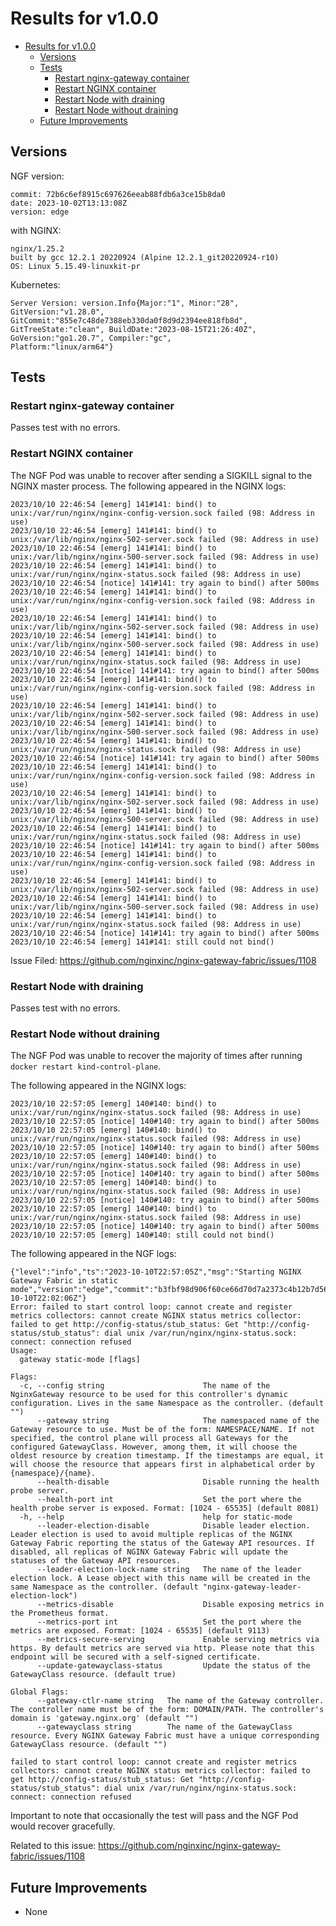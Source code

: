 # Results for v1.0.0

<!-- TOC -->
- [Results for v1.0.0](#results-for-v100)
  - [Versions](#versions)
  - [Tests](#tests)
    - [Restart nginx-gateway container](#restart-nginx-gateway-container)
    - [Restart NGINX container](#restart-nginx-container)
    - [Restart Node with draining](#restart-node-with-draining)
    - [Restart Node without draining](#restart-node-without-draining)
  - [Future Improvements](#future-improvements)
<!-- TOC -->


## Versions

NGF version:

```text
commit: 72b6c6ef8915c697626eeab88fdb6a3ce15b8da0
date: 2023-10-02T13:13:08Z
version: edge
```

with NGINX:

```text
nginx/1.25.2
built by gcc 12.2.1 20220924 (Alpine 12.2.1_git20220924-r10)
OS: Linux 5.15.49-linuxkit-pr
```


Kubernetes:

```text
Server Version: version.Info{Major:"1", Minor:"28",
GitVersion:"v1.28.0",
GitCommit:"855e7c48de7388eb330da0f8d9d2394ee818fb8d",
GitTreeState:"clean", BuildDate:"2023-08-15T21:26:40Z",
GoVersion:"go1.20.7", Compiler:"gc",
Platform:"linux/arm64"}
```

## Tests

### Restart nginx-gateway container
Passes test with no errors.

### Restart NGINX container
The NGF Pod was unable to recover after sending a SIGKILL signal to the NGINX master process.
The following appeared in the NGINX logs:

```text
2023/10/10 22:46:54 [emerg] 141#141: bind() to unix:/var/run/nginx/nginx-config-version.sock failed (98: Address in use)
2023/10/10 22:46:54 [emerg] 141#141: bind() to unix:/var/lib/nginx/nginx-502-server.sock failed (98: Address in use)
2023/10/10 22:46:54 [emerg] 141#141: bind() to unix:/var/lib/nginx/nginx-500-server.sock failed (98: Address in use)
2023/10/10 22:46:54 [emerg] 141#141: bind() to unix:/var/run/nginx/nginx-status.sock failed (98: Address in use)
2023/10/10 22:46:54 [notice] 141#141: try again to bind() after 500ms
2023/10/10 22:46:54 [emerg] 141#141: bind() to unix:/var/run/nginx/nginx-config-version.sock failed (98: Address in use)
2023/10/10 22:46:54 [emerg] 141#141: bind() to unix:/var/lib/nginx/nginx-502-server.sock failed (98: Address in use)
2023/10/10 22:46:54 [emerg] 141#141: bind() to unix:/var/lib/nginx/nginx-500-server.sock failed (98: Address in use)
2023/10/10 22:46:54 [emerg] 141#141: bind() to unix:/var/run/nginx/nginx-status.sock failed (98: Address in use)
2023/10/10 22:46:54 [notice] 141#141: try again to bind() after 500ms
2023/10/10 22:46:54 [emerg] 141#141: bind() to unix:/var/run/nginx/nginx-config-version.sock failed (98: Address in use)
2023/10/10 22:46:54 [emerg] 141#141: bind() to unix:/var/lib/nginx/nginx-502-server.sock failed (98: Address in use)
2023/10/10 22:46:54 [emerg] 141#141: bind() to unix:/var/lib/nginx/nginx-500-server.sock failed (98: Address in use)
2023/10/10 22:46:54 [emerg] 141#141: bind() to unix:/var/run/nginx/nginx-status.sock failed (98: Address in use)
2023/10/10 22:46:54 [notice] 141#141: try again to bind() after 500ms
2023/10/10 22:46:54 [emerg] 141#141: bind() to unix:/var/run/nginx/nginx-config-version.sock failed (98: Address in use)
2023/10/10 22:46:54 [emerg] 141#141: bind() to unix:/var/lib/nginx/nginx-502-server.sock failed (98: Address in use)
2023/10/10 22:46:54 [emerg] 141#141: bind() to unix:/var/lib/nginx/nginx-500-server.sock failed (98: Address in use)
2023/10/10 22:46:54 [emerg] 141#141: bind() to unix:/var/run/nginx/nginx-status.sock failed (98: Address in use)
2023/10/10 22:46:54 [notice] 141#141: try again to bind() after 500ms
2023/10/10 22:46:54 [emerg] 141#141: bind() to unix:/var/run/nginx/nginx-config-version.sock failed (98: Address in use)
2023/10/10 22:46:54 [emerg] 141#141: bind() to unix:/var/lib/nginx/nginx-502-server.sock failed (98: Address in use)
2023/10/10 22:46:54 [emerg] 141#141: bind() to unix:/var/lib/nginx/nginx-500-server.sock failed (98: Address in use)
2023/10/10 22:46:54 [emerg] 141#141: bind() to unix:/var/run/nginx/nginx-status.sock failed (98: Address in use)
2023/10/10 22:46:54 [notice] 141#141: try again to bind() after 500ms
2023/10/10 22:46:54 [emerg] 141#141: still could not bind()
```

Issue Filed: https://github.com/nginxinc/nginx-gateway-fabric/issues/1108


### Restart Node with draining
Passes test with no errors.

### Restart Node without draining
The NGF Pod was unable to recover the majority of times after running `docker restart kind-control-plane`.

The following appeared in the NGINX logs:

```text
2023/10/10 22:57:05 [emerg] 140#140: bind() to unix:/var/run/nginx/nginx-status.sock failed (98: Address in use)
2023/10/10 22:57:05 [notice] 140#140: try again to bind() after 500ms
2023/10/10 22:57:05 [emerg] 140#140: bind() to unix:/var/run/nginx/nginx-status.sock failed (98: Address in use)
2023/10/10 22:57:05 [notice] 140#140: try again to bind() after 500ms
2023/10/10 22:57:05 [emerg] 140#140: bind() to unix:/var/run/nginx/nginx-status.sock failed (98: Address in use)
2023/10/10 22:57:05 [notice] 140#140: try again to bind() after 500ms
2023/10/10 22:57:05 [emerg] 140#140: bind() to unix:/var/run/nginx/nginx-status.sock failed (98: Address in use)
2023/10/10 22:57:05 [notice] 140#140: try again to bind() after 500ms
2023/10/10 22:57:05 [emerg] 140#140: bind() to unix:/var/run/nginx/nginx-status.sock failed (98: Address in use)
2023/10/10 22:57:05 [notice] 140#140: try again to bind() after 500ms
2023/10/10 22:57:05 [emerg] 140#140: still could not bind()
```

The following appeared in the NGF logs:

```text
{"level":"info","ts":"2023-10-10T22:57:05Z","msg":"Starting NGINX Gateway Fabric in static mode","version":"edge","commit":"b3fbf98d906f60ce66d70d7a2373c4b12b7d5606","date":"2023-10-10T22:02:06Z"}
Error: failed to start control loop: cannot create and register metrics collectors: cannot create NGINX status metrics collector: failed to get http://config-status/stub_status: Get "http://config-status/stub_status": dial unix /var/run/nginx/nginx-status.sock: connect: connection refused
Usage:
  gateway static-mode [flags]

Flags:
  -c, --config string                      The name of the NginxGateway resource to be used for this controller's dynamic configuration. Lives in the same Namespace as the controller. (default "")
      --gateway string                     The namespaced name of the Gateway resource to use. Must be of the form: NAMESPACE/NAME. If not specified, the control plane will process all Gateways for the configured GatewayClass. However, among them, it will choose the oldest resource by creation timestamp. If the timestamps are equal, it will choose the resource that appears first in alphabetical order by {namespace}/{name}.
      --health-disable                     Disable running the health probe server.
      --health-port int                    Set the port where the health probe server is exposed. Format: [1024 - 65535] (default 8081)
  -h, --help                               help for static-mode
      --leader-election-disable            Disable leader election. Leader election is used to avoid multiple replicas of the NGINX Gateway Fabric reporting the status of the Gateway API resources. If disabled, all replicas of NGINX Gateway Fabric will update the statuses of the Gateway API resources.
      --leader-election-lock-name string   The name of the leader election lock. A Lease object with this name will be created in the same Namespace as the controller. (default "nginx-gateway-leader-election-lock")
      --metrics-disable                    Disable exposing metrics in the Prometheus format.
      --metrics-port int                   Set the port where the metrics are exposed. Format: [1024 - 65535] (default 9113)
      --metrics-secure-serving             Enable serving metrics via https. By default metrics are served via http. Please note that this endpoint will be secured with a self-signed certificate.
      --update-gatewayclass-status         Update the status of the GatewayClass resource. (default true)

Global Flags:
      --gateway-ctlr-name string   The name of the Gateway controller. The controller name must be of the form: DOMAIN/PATH. The controller's domain is 'gateway.nginx.org' (default "")
      --gatewayclass string        The name of the GatewayClass resource. Every NGINX Gateway Fabric must have a unique corresponding GatewayClass resource. (default "")

failed to start control loop: cannot create and register metrics collectors: cannot create NGINX status metrics collector: failed to get http://config-status/stub_status: Get "http://config-status/stub_status": dial unix /var/run/nginx/nginx-status.sock: connect: connection refused
```

Important to note that occasionally the test will pass and the NGF Pod would recover gracefully.

Related to this issue: https://github.com/nginxinc/nginx-gateway-fabric/issues/1108

## Future Improvements

- None
